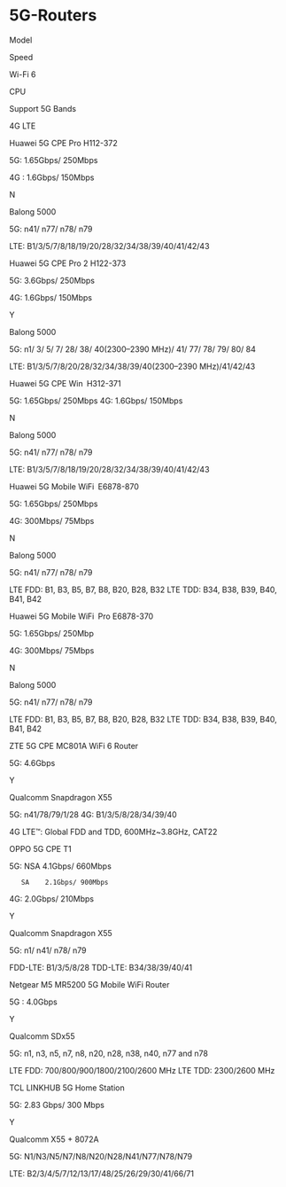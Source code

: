 # 5G-Routers


Model
	

Speed
	

Wi-Fi 6
	

CPU
	

Support 5G Bands
	

4G LTE

Huawei 5G CPE Pro H112-372
	

5G:  1.65Gbps/ 250Mbps

4G : 1.6Gbps/ 150Mbps
	

N
	

Balong 5000
	

5G: n41/ n77/ n78/ n79
	

LTE: B1/3/5/7/8/18/19/20/28/32/34/38/39/40/41/42/43

Huawei 5G CPE Pro 2 H122-373
	

5G: 3.6Gbps/ 250Mbps 

4G: 1.6Gbps/ 150Mbps
	

Y
	

Balong 5000
	

5G: n1/ 3/ 5/ 7/ 28/ 38/ 40(2300–2390 MHz)/ 41/ 77/ 78/ 79/ 80/ 84
	

LTE: B1/3/5/7/8/20/28/32/34/38/39/40(2300–2390 MHz)/41/42/43

Huawei 5G CPE Win H312-371
	

5G: 1.65Gbps/ 250Mbps      4G: 1.6Gbps/ 150Mbps
	

N
	

Balong 5000
	

5G: n41/ n77/ n78/ n79
	

LTE: B1/3/5/7/8/18/19/20/28/32/34/38/39/40/41/42/43

Huawei 5G Mobile WiFi E6878-870
	

5G: 1.65Gbps/ 250Mbps 

4G: 300Mbps/ 75Mbps
	

N
	

Balong 5000
	

5G: n41/ n77/ n78/ n79
	

LTE FDD: B1, B3, B5, B7, B8, B20, B28, B32
LTE TDD: B34, B38, B39, B40, B41, B42

Huawei 5G Mobile WiFi Pro E6878-370
	

5G: 1.65Gbps/ 250Mbp

4G: 300Mbps/ 75Mbps
	

N
	

Balong 5000
	

5G: n41/ n77/ n78/ n79
	

LTE FDD: B1, B3, B5, B7, B8, B20, B28, B32
LTE TDD: B34, B38, B39, B40, B41, B42

ZTE 5G CPE MC801A WiFi 6 Router
	

5G: 4.6Gbps
	

Y
	

Qualcomm Snapdragon X55
	

5G: n41/78/79/1/28
4G: B1/3/5/8/28/34/39/40
	

4G LTE™: Global FDD and TDD, 600MHz~3.8GHz, CAT22

OPPO 5G CPE T1
	

5G: NSA  4.1Gbps/ 660Mbps

       SA    2.1Gbps/ 900Mbps

4G:          2.0Gbps/ 210Mbps
	

Y
	

Qualcomm Snapdragon X55
	

5G: n1/ n41/ n78/ n79
	

FDD-LTE: B1/3/5/8/28 TDD-LTE: B34/38/39/40/41

Netgear M5 MR5200 5G Mobile WiFi Router
	

5G : 4.0Gbps
	

Y
	

Qualcomm SDx55
	

5G: n1, n3, n5, n7, n8,
n20, n28, n38, n40, n77 and n78
	

LTE FDD: 700/800/900/1800/2100/2600 MHz
LTE TDD: 2300/2600 MHz

TCL LINKHUB 5G Home Station
	

5G: 2.83 Gbps/ 300 Mbps

 
	

Y
	

Qualcomm X55 + 8072A
	

5G: N1/N3/N5/N7/N8/N20/N28/N41/N77/N78/N79
	

LTE: B2/3/4/5/7/12/13/17/48/25/26/29/30/41/66/71
